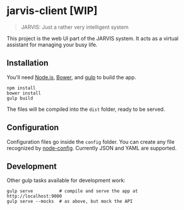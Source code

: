 # jarvis-client [WIP]

> JARVIS: Just a rather very intelligent system

This project is the web UI part of the JARVIS system. It acts as a virtual assistant for managing your busy life.

## Installation

You'll need [Node.js](https://nodejs.org/), [Bower](http://bower.io/), and [gulp](http://gulpjs.com/) to build the app.

```shell
npm install
bower install
gulp build
```

The files will be compiled into the `dist` folder, ready to be served.

## Configuration

Configuration files go inside the `config` folder. You can create any file recognized by [node-config](http://lorenwest.github.io/node-config/). Currently JSON and YAML are supported.

## Development

Other gulp tasks available for development work:

```shell
gulp serve          # compile and serve the app at http://localhost:9000
gulp serve --mocks  # as above, but mock the API
```
